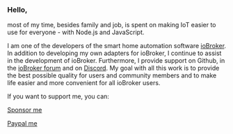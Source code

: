 ### Hello,

most of my time, besides family and job, is spent on making IoT easier to use for everyone - with Node.js and JavaScript.

I am one of the developers of the smart home automation software [ioBroker](https://www.iobroker.net). In addition to developing my own adapters for ioBroker, I continue to assist in the development of ioBroker. Furthermore, I provide support on Github, in the [ioBroker forum](https://forum.iobroker.net/) and on [Discord](https://discord.gg/HwUCwsH). My goal with all this work is to provide the best possible quality for users and community members and to make life easier and more convenient for all ioBroker users.

If you want to support me, you can:

[Sponsor me](https://github.com/sponsors/simatec/)

[Paypal me](https://paypal.me/mk1676)
